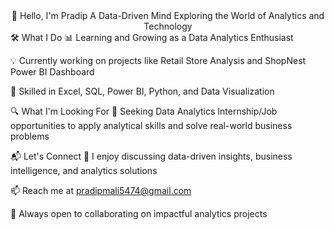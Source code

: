 <div align="center">
👋 Hello, I'm Pradip
A Data-Driven Mind Exploring the World of Analytics and Technology

</div>
🛠️ What I Do
📊 Learning and Growing as a Data Analytics Enthusiast

💡 Currently working on projects like Retail Store Analysis and ShopNest Power BI Dashboard

📘 Skilled in Excel, SQL, Power BI, Python, and Data Visualization

🔍 What I'm Looking For
🚀 Seeking Data Analytics Internship/Job opportunities to apply analytical skills and solve real-world business problems

📬 Let's Connect
💬 I enjoy discussing data-driven insights, business intelligence, and analytics solutions

📫 Reach me at pradipmali5474@gmail.com

🤝 Always open to collaborating on impactful analytics projects
